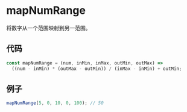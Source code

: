 # mapNumRange

将数字从一个范围映射到另一范围。

## 代码

```js
const mapNumRange = (num, inMin, inMax, outMin, outMax) =>
  ((num - inMin) * (outMax - outMin)) / (inMax - inMin) + outMin;
```

## 例子

```js
mapNumRange(5, 0, 10, 0, 100); // 50
```
